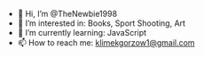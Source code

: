 - 👋 Hi, I’m @TheNewbie1998
- 👀 I’m interested in: Books, Sport Shooting, Art
- 🌱 I’m currently learning: JavaScript
- 📫 How to reach me: klimekgorzow1@gmail.com
